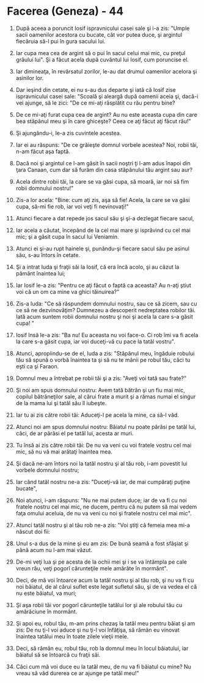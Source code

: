 # Facerea (Geneza) - 44

1. După aceea a poruncit Iosif ispravnicului casei sale şi i-a zis: "Umple sacii oamenilor acestora cu bucate, cât vor putea duce, şi argintul fiecăruia să-l pui în gura sacului lui.

2. Iar cupa mea cea de argint să o pui în sacul celui mai mic, cu preţul grâului lui". Şi a făcut acela după cuvântul lui Iosif, cum poruncise el.

3. Iar dimineaţa, în revărsatul zorilor, le-au dat drumul oamenilor acelora şi asinilor lor.

4. Dar ieşind din cetate, ei nu s-au dus departe şi iată că Iosif zise ispravnicului casei sale: "Scoală şi aleargă după oamenii aceia şi, dacă-i vei ajunge, să le zici: "De ce mi-aţi răsplătit cu rău pentru bine?

5. De ce mi-aţi furat cupa cea de argint? Au nu este aceasta cupa din care bea stăpânul meu şi în care ghiceşte? Ceea ce aţi făcut aţi făcut rău!"

6. Şi ajungându-i, le-a zis cuvintele acestea.

7. Iar ei au răspuns: "De ce grăieşte domnul vorbele acestea? Noi, robii tăi, n-am făcut aşa faptă.

8. Dacă noi şi argintul ce l-am găsit în sacii noştri ţi l-am adus înapoi din ţara Canaan, cum dar să furăm din casa stăpânului tău argint sau aur?

9. Acela dintre robii tăi, la care se va găsi cupa, să moară, iar noi să fim robii domnului nostru!"

10. Zis-a lor acela: "Bine: cum aţi zis, aşa să fie! Acela, la care se va găsi cupa, să-mi fie rob, iar voi veţi fi nevinovaţi!"

11. Atunci fiecare a dat repede jos sacul său şi şi-a dezlegat fiecare sacul,

12. Iar acela a căutat, începând de la cel mai mare şi isprăvind cu cel mai mic; şi a găsit cupa în sacul lui Veniamin.

13. Atunci ei şi-au rupt hainele şi, punându-şi fiecare sacul său pe asinul său, s-au întors în cetate.

14. Şi a intrat Iuda şi fraţii săi la Iosif, că era încă acolo, şi au căzut la pământ înaintea lui;

15. Iar Iosif le-a zis: "Pentru ce aţi făcut o faptă ca aceasta? Au n-aţi ştiut voi că un om ca mine va ghici tăinuirea?"

16. Zis-a Iuda: "Ce să răspundem domnului nostru, sau ce să zicem, sau cu ce să ne dezvinovăţim? Dumnezeu a descoperit nedreptatea robilor tăi. Iată acum suntem robii domnului nostru şi noi şi acela la care s-a găsit cupa! "

17. Iosif însă le-a zis: "Ba nu! Eu aceasta nu voi face-o. Ci rob îmi va fi acela la care s-a găsit cupa, iar voi duceţi-vă cu pace la tatăl vostru".

18. Atunci, apropiindu-se de el, Iuda a zis: "Stăpânul meu, îngăduie robului tău să spună o vorbă înaintea ta şi să nu te mânii pe robul tău, căci tu eşti ca şi Faraon.

19. Domnul meu a întrebat pe robii tăi şi a zis: "Aveţi voi tată sau frate?"

20. Şi noi am spus domnului nostru: Avem tată bătrân şi un fiu mai mic, copilul bătrâneţilor sale, al cărui frate a murit şi a rămas numai el singur de la mama lui şi tatăl său îl iubeşte.

21. Iar tu ai zis către robii tăi: Aduceţi-l pe acela la mine, ca să-l văd.

22. Atunci noi am spus domnului nostru: Băiatul nu poate părăsi pe tatăl lui, căci, de ar părăsi el pe tatăl lui, acesta ar muri.

23. Tu însă ai zis către robii tăi: De nu va veni cu voi fratele vostru cel mai mic, să nu vă mai arătaţi înaintea mea.

24. Şi dacă ne-am întors noi la tatăl nostru şi al tău rob, i-am povestit lui vorbele domnului nostru;

25. Iar când tatăl nostru ne-a zis: "Duceţi-vă iar, de mai cumpăraţi puţine bucate",

26. Noi atunci, i-am răspuns: "Nu ne mai putem duce; iar de va fi cu noi fratele nostru cel mai mic, ne ducem, pentru că nu putem să mai vedem faţa omului aceluia, de nu va veni cu noi şi fratele nostru cel mai mic".

27. Atunci tatăl nostru şi al tău rob ne-a zis: "Voi ştiţi că femeia mea mi-a născut doi fii:

28. Unul s-a dus de la mine şi eu am zis: De bună seamă a fost sfâşiat şi până acum nu l-am mai văzut.

29. De-mi veţi lua şi pe acesta de la ochii mei şi i se va întâmpla pe cale vreun rău, veţi pogorî cărunteţile mele amărâte în mormânt".

30. Deci, de mă voi întoarce acum la tatăl nostru şi al tău rob, şi nu va fi cu noi băiatul, de al cărui suflet este legat sufletul său, şi de va vedea el că nu este băiatul, va muri;

31. Şi aşa robii tăi vor pogorî cărunteţile tatălui lor şi ale robului tău cu amărăciune în mormânt.

32. Şi apoi eu, robul tău, m-am prins chezaş la tatăl meu pentru băiat şi am zis: De nu ţi-l voi aduce şi nu ţi-l voi înfăţişa, să rămân eu vinovat înaintea tatălui meu în toate zilele vieţii mele.

33. Deci, să rămân eu, robul tău, rob la domnul meu în locul băiatului, iar băiatul să se întoarcă cu fraţii săi.

34. Căci cum mă voi duce eu la tatăl meu, de nu va fi băiatul cu mine? Nu vreau să văd durerea ce ar ajunge pe tatăl meu!"

